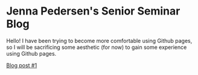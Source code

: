 # Jenna Pedersen's Senior Seminar Blog
Hello! I have been trying to become more comfortable using Github pages, so I will be sacrificing some aesthetic (for now) to gain some experience using Github pages.

[Blog post #1](https://pedersenjs.github.io/BlogPosts/Post1.html)
